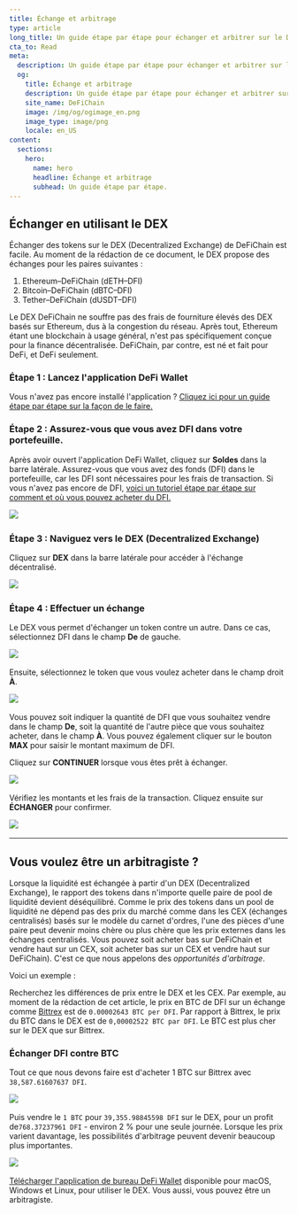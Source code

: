 ```yaml
---
title: Échange et arbitrage
type: article
long_title: Un guide étape par étape pour échanger et arbitrer sur le DEX
cta_to: Read
meta:
  description: Un guide étape par étape pour échanger et arbitrer sur le DEX
  og:
    title: Échange et arbitrage
    description: Un guide étape par étape pour échanger et arbitrer sur le DEX
    site_name: DeFiChain
    image: /img/og/ogimage_en.png
    image_type: image/png
    locale: en_US
content:
  sections:
    hero:
      name: hero
      headline: Échange et arbitrage
      subhead: Un guide étape par étape.
---
```


## Échanger en utilisant le DEX

Échanger des tokens sur le DEX (Decentralized Exchange) de DeFiChain est facile. Au moment de la rédaction de ce document, le DEX propose des échanges pour les paires suivantes :

1. Ethereum–DeFiChain (dETH–DFI)
2. Bitcoin–DeFiChain (dBTC–DFI)
3. Tether–DeFiChain (dUSDT–DFI)

Le DEX DeFiChain ne souffre pas des frais de fourniture élevés des DEX basés sur Ethereum, dus à la congestion du réseau. Après tout, Ethereum étant une blockchain à usage général, n'est pas spécifiquement conçue pour la finance décentralisée. DeFiChain, par contre, est né et fait pour DeFi, et DeFi seulement.

### Étape 1 : Lancez l'application DeFi Wallet

Vous n'avez pas encore installé l'application ? [Cliquez ici pour un guide étape par étape sur la façon de le faire.](https://defichain.com/learn/defi-app-how-to/?utm_source=defichain&utm_medium=dex-guide&utm_campaign=dex-launch)

### Étape 2 : Assurez-vous que vous avez DFI dans votre portefeuille.

Après avoir ouvert l'application DeFi Wallet, cliquez sur **Soldes** dans la barre latérale. Assurez-vous que vous avez des fonds (DFI) dans le portefeuille, car les DFI sont nécessaires pour les frais de transaction. Si vous n'avez pas encore de DFI, [voici un tutoriel étape par étape sur comment et où vous pouvez acheter du DFI.](https://defichain.ghost.io/where-and-how-to-buy-dfi-defichain/)

<img src="/img/guides/installing-defi-app/wallets-choose.png" srcset="/img/guides/installing-defi-app/wallets-choose.png 1x, /img/guides/installing-defi-app/wallets-choose@2x.png 2x">

### Étape 3 : Naviguez vers le DEX (Decentralized Exchange)

Cliquez sur **DEX** dans la barre latérale pour accéder à l'échange décentralisé.

<img src="/img/guides/obtaining-tokens/go-to-dex.png" srcset="/img/guides/obtaining-tokens/go-to-dex.png 1x, /img/guides/obtaining-tokens/go-to-dex@2x.png 2x">

### Étape 4 : Effectuer un échange

Le DEX vous permet d'échanger un token contre un autre. Dans ce cas, sélectionnez DFI dans le champ **De** de gauche.

<img src="/img/guides/obtaining-tokens/dex-from.png" srcset="/img/guides/obtaining-tokens/dex-from.png 1x, /img/guides/obtaining-tokens/dex-from@2x.png 2x">

Ensuite, sélectionnez le token que vous voulez acheter dans le champ droit **À**.

<img src="/img/guides/obtaining-tokens/dex-to.png" srcset="/img/guides/obtaining-tokens/dex-to.png 1x, /img/guides/obtaining-tokens/dex-to@2x.png 2x">

Vous pouvez soit indiquer la quantité de DFI que vous souhaitez vendre dans le champ **De**, soit la quantité de l'autre pièce que vous souhaitez acheter, dans le champ **À**. Vous pouvez également cliquer sur le bouton **MAX** pour saisir le montant maximum de DFI.

Cliquez sur **CONTINUER** lorsque vous êtes prêt à échanger.

<img src="/img/guides/obtaining-tokens/ready-to-swap.png" srcset="/img/guides/obtaining-tokens/ready-to-swap.png 1x, /img/guides/obtaining-tokens/ready-to-swap@2x.png 2x">

Vérifiez les montants et les frais de la transaction. Cliquez ensuite sur **ÉCHANGER** pour confirmer.

<img src="/img/guides/obtaining-tokens/dex-verify.png" srcset="/img/guides/obtaining-tokens/dex-verify.png 1x, /img/guides/obtaining-tokens/dex-verify@2x.png 2x">

---

## Vous voulez être un arbitragiste ?

Lorsque la liquidité est échangée à partir d'un DEX (Decentralized Exchange), le rapport des tokens dans n'importe quelle paire de pool de liquidité devient déséquilibré. Comme le prix des tokens dans un pool de liquidité ne dépend pas des prix du marché comme dans les CEX (échanges centralisés) basés sur le modèle du carnet d'ordres, l'une des pièces d'une paire peut devenir moins chère ou plus chère que les prix externes dans les échanges centralisés. Vous pouvez soit acheter bas sur DeFiChain et vendre haut sur un CEX, soit acheter bas sur un CEX et vendre haut sur DeFiChain). C'est ce que nous appelons des _opportunités d'arbitrage_.

Voici un exemple :

Recherchez les différences de prix entre le DEX et les CEX. Par exemple, au moment de la rédaction de cet article, le prix en BTC de DFI sur un échange comme [Bittrex](https://global.bittrex.com/Market/Index?MarketName=BTC-DFI) est de `0.00002643 BTC per DFI`. Par rapport à Bittrex, le prix du BTC dans le DEX est de `0,00002522 BTC par DFI`. Le BTC est plus cher sur le DEX que sur Bittrex.

### Échanger DFI contre BTC

Tout ce que nous devons faire est d'acheter 1 BTC sur Bittrex avec `38,587.61607637 DFI`.

<img src="/img/guides/arbitrage/arbitrage-cex.png" srcset="/img/guides/arbitrage/arbitrage-cex.png 1x, /img/guides/arbitrage/arbitrage-cex@2x.png 2x">

Puis vendre le `1 BTC` pour `39,355.98845598 DFI` sur le DEX, pour un profit de`768.37237961 DFI` - environ 2 % pour une seule journée. Lorsque les prix varient davantage, les possibilités d'arbitrage peuvent devenir beaucoup plus importantes.

<img src="/img/guides/arbitrage/arbitrage1.png" srcset="/img/guides/arbitrage/arbitrage1.png 1x, /img/guides/arbitrage/arbitrage1@2x.png 2x">

[Télécharger l'application de bureau DeFi Wallet](/downloads) disponible pour macOS, Windows et Linux, pour utiliser le DEX. Vous aussi, vous pouvez être un arbitragiste.
